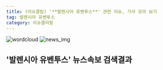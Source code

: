 ```yaml
---
title: (이슈클립) '**발렌시아 유벤투스**' 관련 이슈, 기사 모아 보기
tag: 발렌시아 유벤투스
category: 이슈클리핑
---
```

![wordcloud](https://s3.ap-northeast-2.amazonaws.com/lyrics101-wordcloud/2018-09-20-1537390383.png)
![news_img](https://user-images.githubusercontent.com/42597476/44507050-1206f400-a6e4-11e8-8d98-7ffbfebb353f.png)
## **'**발렌시아 유벤투스**'** 뉴스속보 검색결과

